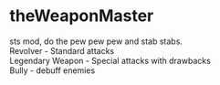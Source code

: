 # theWeaponMaster
sts mod, do the pew pew pew and stab stabs.  
Revolver - Standard attacks  
Legendary Weapon - Special attacks with drawbacks  
Bully - debuff enemies

